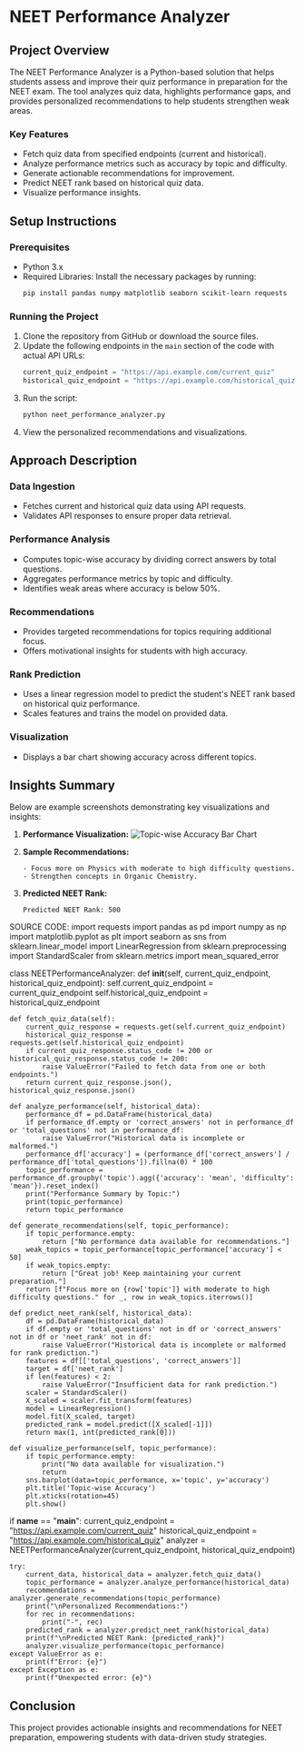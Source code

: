 # NEET Performance Analyzer

## Project Overview
The NEET Performance Analyzer is a Python-based solution that helps students assess and improve their quiz performance in preparation for the NEET exam. The tool analyzes quiz data, highlights performance gaps, and provides personalized recommendations to help students strengthen weak areas.

### Key Features
- Fetch quiz data from specified endpoints (current and historical).
- Analyze performance metrics such as accuracy by topic and difficulty.
- Generate actionable recommendations for improvement.
- Predict NEET rank based on historical quiz data.
- Visualize performance insights.

## Setup Instructions

### Prerequisites
- Python 3.x
- Required Libraries: Install the necessary packages by running:
  ```bash
  pip install pandas numpy matplotlib seaborn scikit-learn requests
  ```

### Running the Project
1. Clone the repository from GitHub or download the source files.
2. Update the following endpoints in the `main` section of the code with actual API URLs:
   ```python
   current_quiz_endpoint = "https://api.example.com/current_quiz"
   historical_quiz_endpoint = "https://api.example.com/historical_quiz"
   ```
3. Run the script:
   ```bash
   python neet_performance_analyzer.py
   ```
4. View the personalized recommendations and visualizations.

## Approach Description

### Data Ingestion
- Fetches current and historical quiz data using API requests.
- Validates API responses to ensure proper data retrieval.

### Performance Analysis
- Computes topic-wise accuracy by dividing correct answers by total questions.
- Aggregates performance metrics by topic and difficulty.
- Identifies weak areas where accuracy is below 50%.

### Recommendations
- Provides targeted recommendations for topics requiring additional focus.
- Offers motivational insights for students with high accuracy.

### Rank Prediction
- Uses a linear regression model to predict the student's NEET rank based on historical quiz performance.
- Scales features and trains the model on provided data.

### Visualization
- Displays a bar chart showing accuracy across different topics. 

## Insights Summary
Below are example screenshots demonstrating key visualizations and insights:

1. **Performance Visualization:**
   ![Topic-wise Accuracy Bar Chart](path_to_screenshot_1.png)

2. **Sample Recommendations:**
   ```plaintext
   - Focus more on Physics with moderate to high difficulty questions.
   - Strengthen concepts in Organic Chemistry.
   ```

3. **Predicted NEET Rank:**
   ```plaintext
   Predicted NEET Rank: 500
   ```
SOURCE CODE:
   import requests
import pandas as pd
import numpy as np
import matplotlib.pyplot as plt
import seaborn as sns
from sklearn.linear_model import LinearRegression
from sklearn.preprocessing import StandardScaler
from sklearn.metrics import mean_squared_error

class NEETPerformanceAnalyzer:
    def __init__(self, current_quiz_endpoint, historical_quiz_endpoint):
        self.current_quiz_endpoint = current_quiz_endpoint
        self.historical_quiz_endpoint = historical_quiz_endpoint

    def fetch_quiz_data(self):
        current_quiz_response = requests.get(self.current_quiz_endpoint)
        historical_quiz_response = requests.get(self.historical_quiz_endpoint)
        if current_quiz_response.status_code != 200 or historical_quiz_response.status_code != 200:
            raise ValueError("Failed to fetch data from one or both endpoints.")
        return current_quiz_response.json(), historical_quiz_response.json()

    def analyze_performance(self, historical_data):
        performance_df = pd.DataFrame(historical_data)
        if performance_df.empty or 'correct_answers' not in performance_df or 'total_questions' not in performance_df:
            raise ValueError("Historical data is incomplete or malformed.")
        performance_df['accuracy'] = (performance_df['correct_answers'] / performance_df['total_questions']).fillna(0) * 100
        topic_performance = performance_df.groupby('topic').agg({'accuracy': 'mean', 'difficulty': 'mean'}).reset_index()
        print("Performance Summary by Topic:")
        print(topic_performance)
        return topic_performance

    def generate_recommendations(self, topic_performance):
        if topic_performance.empty:
            return ["No performance data available for recommendations."]
        weak_topics = topic_performance[topic_performance['accuracy'] < 50]
        if weak_topics.empty:
            return ["Great job! Keep maintaining your current preparation."]
        return [f"Focus more on {row['topic']} with moderate to high difficulty questions." for _, row in weak_topics.iterrows()]

    def predict_neet_rank(self, historical_data):
        df = pd.DataFrame(historical_data)
        if df.empty or 'total_questions' not in df or 'correct_answers' not in df or 'neet_rank' not in df:
            raise ValueError("Historical data is incomplete or malformed for rank prediction.")
        features = df[['total_questions', 'correct_answers']]
        target = df['neet_rank']
        if len(features) < 2:
            raise ValueError("Insufficient data for rank prediction.")
        scaler = StandardScaler()
        X_scaled = scaler.fit_transform(features)
        model = LinearRegression()
        model.fit(X_scaled, target)
        predicted_rank = model.predict([X_scaled[-1]])
        return max(1, int(predicted_rank[0]))

    def visualize_performance(self, topic_performance):
        if topic_performance.empty:
            print("No data available for visualization.")
            return
        sns.barplot(data=topic_performance, x='topic', y='accuracy')
        plt.title('Topic-wise Accuracy')
        plt.xticks(rotation=45)
        plt.show()

if __name__ == "__main__":
    current_quiz_endpoint = "https://api.example.com/current_quiz"
    historical_quiz_endpoint = "https://api.example.com/historical_quiz"
    analyzer = NEETPerformanceAnalyzer(current_quiz_endpoint, historical_quiz_endpoint)

    try:
        current_data, historical_data = analyzer.fetch_quiz_data()
        topic_performance = analyzer.analyze_performance(historical_data)
        recommendations = analyzer.generate_recommendations(topic_performance)
        print("\nPersonalized Recommendations:")
        for rec in recommendations:
            print("-", rec)
        predicted_rank = analyzer.predict_neet_rank(historical_data)
        print(f"\nPredicted NEET Rank: {predicted_rank}")
        analyzer.visualize_performance(topic_performance)
    except ValueError as e:
        print(f"Error: {e}")
    except Exception as e:
        print(f"Unexpected error: {e}")


## Conclusion
This project provides actionable insights and recommendations for NEET preparation, empowering students with data-driven study strategies.



